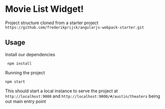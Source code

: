 # Movie List Widget!

Project structure cloned from a starter project `https://github.com/frederikprijck/angularjs-webpack-starter.git`

## Usage

Install our dependencies

```
 npm install
```

Running the project

```
npm start
```

This should start a local instance to serve the project at `http://localhost:9000` and `http://localhost:9000/#/austin/theaters` being out main entry point
